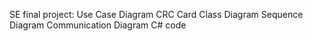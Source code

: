 SE final project:
   Use Case Diagram
   CRC Card
   Class Diagram
   Sequence Diagram
   Communication Diagram
   C# code
